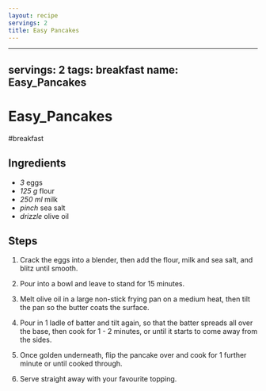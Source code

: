 ```yaml
---
layout: recipe
servings: 2
title: Easy Pancakes
---
```

---
servings: 2
tags: breakfast
name: Easy_Pancakes
---

# Easy_Pancakes

#breakfast

## Ingredients

- *3* eggs
- *125 g* flour
- *250 ml* milk
- *pinch* sea salt
- *drizzle* olive oil

## Steps

1. Crack the eggs into a blender, then add the flour, milk and sea salt, and
blitz until smooth.

2. Pour into a bowl and leave to stand for 15 minutes.

3. Melt olive oil in a large non-stick frying pan on a medium heat, then tilt
the pan so the butter coats the surface.

4. Pour in 1 ladle of batter and tilt again, so that the batter spreads all
over the base, then cook for 1 - 2 minutes, or until it starts to come away from
the sides.

5. Once golden underneath, flip the pancake over and cook for 1 further minute
or until cooked through.

6. Serve straight away with your favourite topping.

